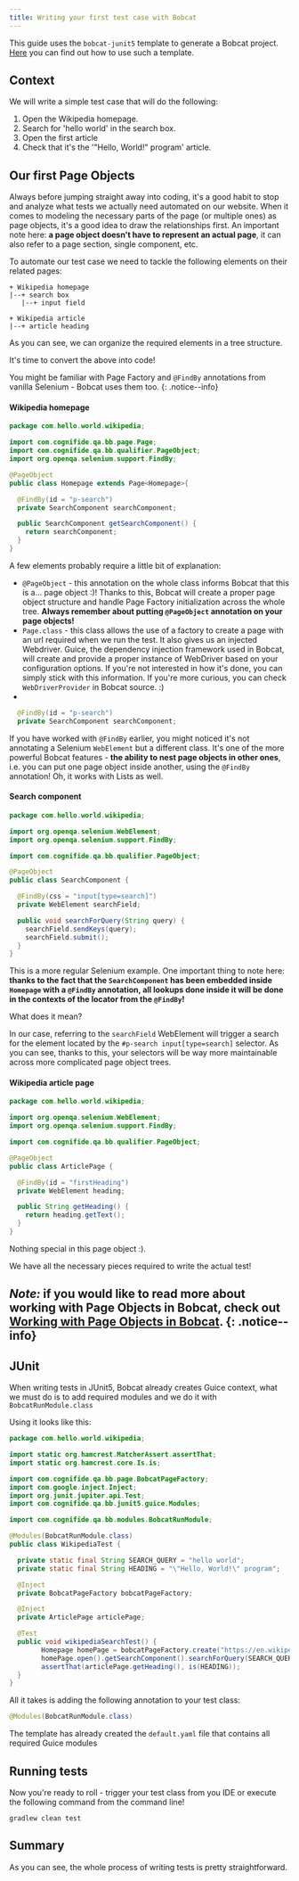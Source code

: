 ```yaml
---
title: Writing your first test case with Bobcat
---
```


This guide uses the `bobcat-junit5` template to generate a Bobcat project. [Here]({{site.baseurl}}/docs/templates/) you can find out how to use such a template.

## Context

We will write a simple test case that will do the following:

1. Open the Wikipedia homepage.
2. Search for 'hello world' in the search box.
3. Open the first article
4. Check that it's the '"Hello, World!" program' article.

## Our first Page Objects

Always before jumping straight away into coding, it's a good habit to stop and analyze what tests we actually need automated on our website. When it comes to modeling the necessary parts of the page (or multiple ones) as page objects, it's a good idea to draw the relationships first. An important note here: **a page object doesn't have to represent an actual page**, it can also refer to a page section, single component, etc.

To automate our test case we need to tackle the following elements on their related pages:

```
+ Wikipedia homepage
|--+ search box
   |--+ input field

+ Wikipedia article
|--+ article heading
```

As you can see, we can organize the required elements in a tree structure.

It's time to convert the above into code!

You might be familiar with Page Factory and `@FindBy` annotations from vanilla Selenium - Bobcat uses them too.
{: .notice--info}

#### Wikipedia homepage

```java
package com.hello.world.wikipedia;

import com.cognifide.qa.bb.page.Page;
import com.cognifide.qa.bb.qualifier.PageObject;
import org.openqa.selenium.support.FindBy;

@PageObject
public class Homepage extends Page<Homepage>{

  @FindBy(id = "p-search")
  private SearchComponent searchComponent;

  public SearchComponent getSearchComponent() {
    return searchComponent;
  }
}
```

A few elements probably require a little bit of explanation:

- `@PageObject` - this annotation on the whole class informs Bobcat that this is a... page object :)! Thanks to this, Bobcat will create a proper page object structure and handle Page Factory initialization across the whole tree. **Always remember about putting `@PageObject` annotation on your page objects!**
- `Page.class` - this class allows the use of a factory to create a page with an url required when we run the test. It also gives us an injected Webdriver. Guice, the dependency injection framework used in Bobcat, will create and provide a proper instance of WebDriver based on your configuration options. If you're not interested in how it's done, you can simply stick with this information. If you're more curious, you can check `WebDriverProvider` in Bobcat source. :)
- 
```java
  @FindBy(id = "p-search")
  private SearchComponent searchComponent;
```
If you have worked with `@FindBy` earlier, you might noticed it's not annotating a Selenium `WebElement` but a different class. It's one of the more powerful Bobcat features - **the ability to nest page objects in other ones**, i.e. you can put one page object inside another, using the `@FindBy` annotation! Oh, it works with Lists as well.

#### Search component

```java
package com.hello.world.wikipedia;

import org.openqa.selenium.WebElement;
import org.openqa.selenium.support.FindBy;

import com.cognifide.qa.bb.qualifier.PageObject;

@PageObject
public class SearchComponent {

  @FindBy(css = "input[type=search]")
  private WebElement searchField;

  public void searchForQuery(String query) {
    searchField.sendKeys(query);
    searchField.submit();
  }
}
```

This is a more regular Selenium example. One important thing to note here: **thanks to the fact that the `SearchComponent` has been embedded inside `Homepage` with a `@FindBy` annotation, all lookups done inside it will be done in the contexts of the locator from the `@FindBy`!**

What does it mean?

In our case, referring to the `searchField` WebElement will trigger a search for the element located by the `#p-search input[type=search]` selector. As you can see, thanks to this, your selectors will be way more maintainable across more complicated page object trees.

#### Wikipedia article page

```java
package com.hello.world.wikipedia;

import org.openqa.selenium.WebElement;
import org.openqa.selenium.support.FindBy;

import com.cognifide.qa.bb.qualifier.PageObject;

@PageObject
public class ArticlePage {

  @FindBy(id = "firstHeading")
  private WebElement heading;

  public String getHeading() {
    return heading.getText();
  }
}
```

Nothing special in this page object :).

We have all the necessary pieces required to write the actual test!

*Note:* if you would like to read more about working with Page Objects in Bobcat, check out [Working with Page Objects in Bobcat]({{site.baseurl}}/docs/page-objects/).
{: .notice--info}
--------------

## JUnit

When writing tests in JUnit5, Bobcat already creates Guice context, what we must do is to add required modules and we do it with `BobcatRunModule.class`

Using it looks like this:
```java
package com.hello.world.wikipedia;

import static org.hamcrest.MatcherAssert.assertThat;
import static org.hamcrest.core.Is.is;

import com.cognifide.qa.bb.page.BobcatPageFactory;
import com.google.inject.Inject;
import org.junit.jupiter.api.Test;
import com.cognifide.qa.bb.junit5.guice.Modules;

import com.cognifide.qa.bb.modules.BobcatRunModule;

@Modules(BobcatRunModule.class)
public class WikipediaTest {

  private static final String SEARCH_QUERY = "hello world";
  private static final String HEADING = "\"Hello, World!\" program";

  @Inject
  private BobcatPageFactory bobcatPageFactory;

  @Inject
  private ArticlePage articlePage;

  @Test
  public void wikipediaSearchTest() {
        Homepage homePage = bobcatPageFactory.create("https://en.wikipedia.org", Homepage.class);
        homePage.open().getSearchComponent().searchForQuery(SEARCH_QUERY);
        assertThat(articlePage.getHeading(), is(HEADING));
  }
}
```

All it takes is adding the following annotation to your test class:
```java
@Modules(BobcatRunModule.class)
```
The template has already created the `default.yaml` file that contains all required Guice modules


## Running tests
Now you're ready to roll - trigger your test class from you IDE or execute the following command from the command line!

```
gradlew clean test
```
## Summary

As you can see, the whole process of writing tests is pretty straightforward.